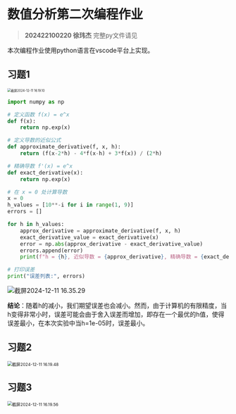 # 数值分析第二次编程作业

> **202422100220 徐玮杰**
> 完整py文件请见

本次编程作业使用python语言在vscode平台上实现。

## 习题1

<img src="https://p.ipic.vip/gpnbo9.png" alt="截屏2024-12-11 16.19.10" style="zoom: 50%;" />

```python
import numpy as np

# 定义函数 f(x) = e^x
def f(x):
    return np.exp(x)

# 定义导数的近似公式
def approximate_derivative(f, x, h):
    return (f(x-2*h) - 4*f(x-h) + 3*f(x)) / (2*h)

# 精确导数 f'(x) = e^x
def exact_derivative(x):
    return np.exp(x)

# 在 x = 0 处计算导数
x = 0
h_values = [10**-i for i in range(1, 9)]
errors = []

for h in h_values:
    approx_derivative = approximate_derivative(f, x, h)
    exact_derivative_value = exact_derivative(x)
    error = np.abs(approx_derivative - exact_derivative_value)
    errors.append(error)
    print(f"h = {h}, 近似导数 = {approx_derivative}, 精确导数 = {exact_derivative_value}, 误差 = {error}")

# 打印误差
print("误差列表:", errors)
```

![截屏2024-12-11 16.35.29](https://p.ipic.vip/it8u23.png)

**结论**：随着h的减小，我们期望误差也会减小。然而，由于计算机的有限精度，当h变得非常小时，误差可能会由于舍入误差而增加，即存在一个最优的h值，使得误差最小，在本次实验中当h=1e-05时，误差最小。

## 习题2

<img src="https://p.ipic.vip/nqrqv8.png" alt="截屏2024-12-11 16.19.48" style="zoom: 67%;" />







## 习题3 

<img src="https://p.ipic.vip/jr66g7.png" alt="截屏2024-12-11 16.19.56" style="zoom: 67%;" />
